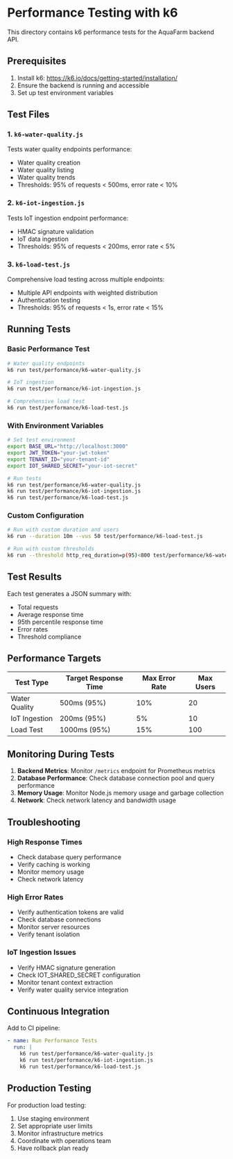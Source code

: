 # Performance Testing with k6

This directory contains k6 performance tests for the AquaFarm backend API.

## Prerequisites

1. Install k6: https://k6.io/docs/getting-started/installation/
2. Ensure the backend is running and accessible
3. Set up test environment variables

## Test Files

### 1. `k6-water-quality.js`
Tests water quality endpoints performance:
- Water quality creation
- Water quality listing
- Water quality trends
- Thresholds: 95% of requests < 500ms, error rate < 10%

### 2. `k6-iot-ingestion.js`
Tests IoT ingestion endpoint performance:
- HMAC signature validation
- IoT data ingestion
- Thresholds: 95% of requests < 200ms, error rate < 5%

### 3. `k6-load-test.js`
Comprehensive load testing across multiple endpoints:
- Multiple API endpoints with weighted distribution
- Authentication testing
- Thresholds: 95% of requests < 1s, error rate < 15%

## Running Tests

### Basic Performance Test
```bash
# Water quality endpoints
k6 run test/performance/k6-water-quality.js

# IoT ingestion
k6 run test/performance/k6-iot-ingestion.js

# Comprehensive load test
k6 run test/performance/k6-load-test.js
```

### With Environment Variables
```bash
# Set test environment
export BASE_URL="http://localhost:3000"
export JWT_TOKEN="your-jwt-token"
export TENANT_ID="your-tenant-id"
export IOT_SHARED_SECRET="your-iot-secret"

# Run tests
k6 run test/performance/k6-water-quality.js
k6 run test/performance/k6-iot-ingestion.js
k6 run test/performance/k6-load-test.js
```

### Custom Configuration
```bash
# Run with custom duration and users
k6 run --duration 10m --vus 50 test/performance/k6-load-test.js

# Run with custom thresholds
k6 run --threshold http_req_duration=p(95)<800 test/performance/k6-water-quality.js
```

## Test Results

Each test generates a JSON summary with:
- Total requests
- Average response time
- 95th percentile response time
- Error rates
- Threshold compliance

## Performance Targets

| Test Type | Target Response Time | Max Error Rate | Max Users |
|-----------|---------------------|----------------|-----------|
| Water Quality | 500ms (95%) | 10% | 20 |
| IoT Ingestion | 200ms (95%) | 5% | 10 |
| Load Test | 1000ms (95%) | 15% | 100 |

## Monitoring During Tests

1. **Backend Metrics**: Monitor `/metrics` endpoint for Prometheus metrics
2. **Database Performance**: Check database connection pool and query performance
3. **Memory Usage**: Monitor Node.js memory usage and garbage collection
4. **Network**: Check network latency and bandwidth usage

## Troubleshooting

### High Response Times
- Check database query performance
- Verify caching is working
- Monitor memory usage
- Check network latency

### High Error Rates
- Verify authentication tokens are valid
- Check database connections
- Monitor server resources
- Verify tenant isolation

### IoT Ingestion Issues
- Verify HMAC signature generation
- Check IOT_SHARED_SECRET configuration
- Monitor tenant context extraction
- Verify water quality service integration

## Continuous Integration

Add to CI pipeline:
```yaml
- name: Run Performance Tests
  run: |
    k6 run test/performance/k6-water-quality.js
    k6 run test/performance/k6-iot-ingestion.js
    k6 run test/performance/k6-load-test.js
```

## Production Testing

For production load testing:
1. Use staging environment
2. Set appropriate user limits
3. Monitor infrastructure metrics
4. Coordinate with operations team
5. Have rollback plan ready

